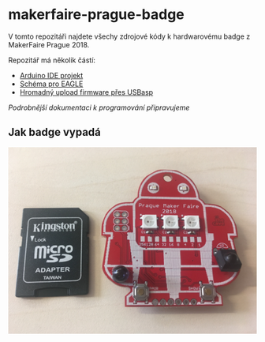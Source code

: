 # makerfaire-prague-badge

V tomto repozitáři najdete všechy zdrojové kódy k hardwarovému badge z MakerFaire Prague 2018.

Repozitář má několik částí:

* [Arduino IDE projekt](badge)
* [Schéma pro EAGLE](eagle)
* [Hromadný upload firmware přes USBasp](upload)

*Podrobnější dokumentaci k programování připravujeme*

## Jak badge vypadá

![The Device](badge.jpg)
